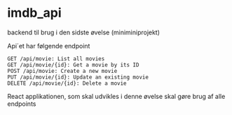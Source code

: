 # imdb_api
backend til brug i den sidste øvelse (miniminiprojekt)

Api´et har følgende endpoint

    GET /api/movie: List all movies
    GET /api/movie/{id}: Get a movie by its ID
    POST /api/movie: Create a new movie
    PUT /api/movie/{id}: Update an existing movie
    DELETE /api/movie/{id}: Delete a movie

React applikationen, som skal udvikles i denne øvelse skal gøre brug af alle endpoints
